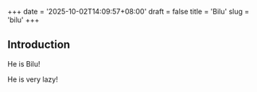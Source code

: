 +++
date = '2025-10-02T14:09:57+08:00'
draft = false
title = 'Bilu'
slug = 'bilu'
+++
## Introduction

He is Bilu!

He is very lazy!
